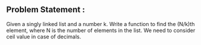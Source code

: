 Problem Statement :
-------------------
Given a singly linked list and a number k. Write a function to find the (N/k)th element, where N is the number of elements in the list. We need to consider ceil value in case of decimals.<br/>
